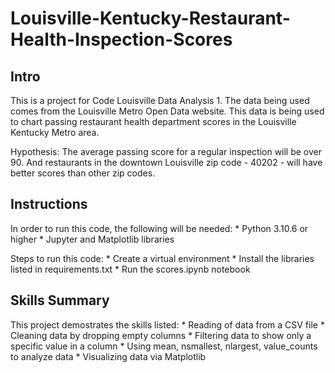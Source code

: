 # Louisville-Kentucky-Restaurant-Health-Inspection-Scores
## Intro
This is a project for Code Louisville Data Analysis 1. The data being used comes from the Louisville Metro Open Data website. This data is being used to chart passing restaurant health department scores in the Louisville Kentucky Metro area.

Hypothesis: The average passing score for a regular inspection will be over 90. And restaurants in the downtown Louisville zip code - 40202 - will have better scores than other zip codes.

## Instructions
In order to run this code, the following will be needed:
    * Python 3.10.6 or higher
    * Jupyter and Matplotlib libraries

 Steps to run this code:
    * Create a virtual environment
    * Install the libraries listed in requirements.txt
    * Run the scores.ipynb notebook

## Skills Summary
This project demostrates the skills listed:
    * Reading of data from a CSV file
    * Cleaning data by dropping empty columns
    * Filtering data to show only a specific value in a column
    * Using mean, nsmallest, nlargest, value_counts to analyze data
    * Visualizing data via Matplotlib

